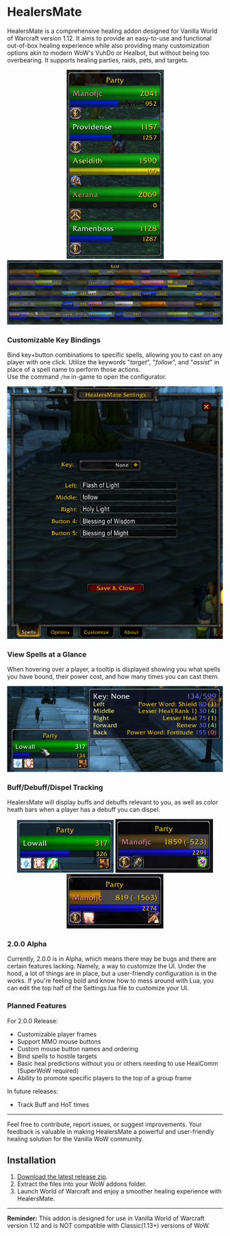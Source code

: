 # HealersMate

HealersMate is a comprehensive healing addon designed for Vanilla World of Warcraft version 1.12. It aims to provide an easy-to-use and functional out-of-box healing experience while also providing many customization options akin to modern WoW's VuhDo or Healbot, but without being too overbearing. It supports healing parties, raids, pets, and targets.
<p align="center">
  <img src="Screenshots/Party-Example.PNG" alt="Party Example">
  <img src="Screenshots/Raid-Example.PNG" alt="Raid Example">
</p>

### Customizable Key Bindings
Bind key+button combinations to specific spells, allowing you to cast on any player with one click. Utilize the keywords "<i>target</i>", "<i>follow</i>", and "<i>assist</i>" in place of a spell name to perform those actions.<br>
Use the command `/hm` in-game to open the configurator.

<img src="Screenshots/Spell-Config-Example.PNG" alt="Spell Config Example">

### View Spells at a Glance

When hovering over a player, a tooltip is displayed showing you what spells you have bound, their power cost, and how many times you can cast them.

<img src="Screenshots/Tooltip-Example.PNG" alt="Tooltip Example">

### Buff/Debuff/Dispel Tracking

HealersMate will display buffs and debuffs relevant to you, as well as color heath bars when a player has a debuff you can dispel.

<p align="center">
  <img src="Screenshots/Buffs-Example.PNG" alt="Party Example">
  <img src="Screenshots/Debuff-Example.PNG" alt="Raid Example">
  <img src="Screenshots/Low-Health-Example.PNG" alt="Raid Example">
</p>

### 2.0.0 Alpha

Currently, 2.0.0 is in Alpha, which means there may be bugs and there are certain features lacking. Namely, a way to customize the UI. Under the hood, a lot of things are in place, but a user-friendly configuration is in the works. If you're feeling bold and know how to mess around with Lua, you can edit the top half of the Settings.lua file to customize your UI.

### Planned Features

For 2.0.0 Release:
- Customizable player frames
- Support MMO mouse buttons
- Custom mouse button names and ordering
- Bind spells to hostile targets
- Basic heal predictions without you or others needing to use HealComm (SuperWoW required)
- Ability to promote specific players to the top of a group frame

In future releases:
- Track Buff and HoT times

---
Feel free to contribute, report issues, or suggest improvements. Your feedback is valuable in making HealersMate a powerful and user-friendly healing solution for the Vanilla WoW community.

## Installation
1. [Download the latest release zip](https://github.com/i2ichardt/HealersMate/releases/).
2. Extract the files into your WoW addons folder.
3. Launch World of Warcraft and enjoy a smoother healing experience with HealersMate.

---

**Reminder:** This addon is designed for use in Vanilla World of Warcraft version 1.12 and is NOT compatible with Classic(1.13+) versions of WoW.
